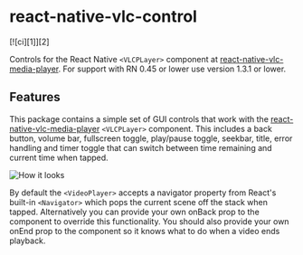 # react-native-vlc-control

[![ci][1]][2]

Controls for the React Native `<VLCPLayer>` component at [react-native-vlc-media-player](https://github.com/razorRun/react-native-vlc-media-player). For support with RN 0.45 or lower use version 1.3.1 or lower.

## Features

This package contains a simple set of GUI controls that work with the [react-native-vlc-media-player](https://github.com/razorRun/react-native-vlc-media-player) `<VLCPLayer>` component. This includes a back button, volume bar, fullscreen toggle, play/pause toggle, seekbar, title, error handling and timer toggle that can switch between time remaining and current time when tapped.

![How it looks](https://s3-us-west-2.amazonaws.com/nubix.ca/github/example.gif)

By default the `<VideoPlayer>` accepts a navigator property from React's built-in `<Navigator>` which pops the current scene off the stack when tapped. Alternatively you can provide your own onBack prop to the component to override this functionality. You should also provide your own onEnd prop to the component so it knows what to do when a video ends playback.

